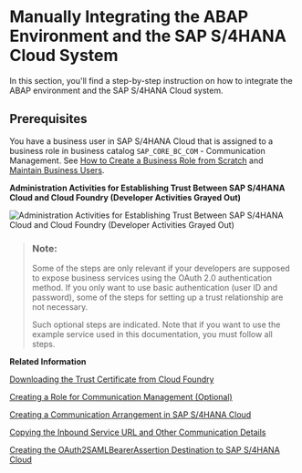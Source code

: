<!-- loio0fc600c61d0c47b388976479935b0f50 -->

# Manually Integrating the ABAP Environment and the SAP S/4HANA Cloud System

In this section, you'll find a step-by-step instruction on how to integrate the ABAP environment and the SAP S/4HANA Cloud system.



<a name="loio0fc600c61d0c47b388976479935b0f50__section_k2v_zwp_ssb"/>

## Prerequisites

You have a business user in SAP S/4HANA Cloud that is assigned to a business role in business catalog `SAP_CORE_BC_COM` - Communication Management. See [How to Create a Business Role from Scratch](https://help.sap.com/viewer/65de2977205c403bbc107264b8eccf4b/Cloud/en-US/f65e51a7203443efb58fe535c3d13e5f.html) and [Maintain Business Users](https://help.sap.com/viewer/65de2977205c403bbc107264b8eccf4b/Cloud/en-US/e40e710321c74f28916affa9ae984bce.html).



  
  
**Administration Activities for Establishing Trust Between SAP S/4HANA Cloud and Cloud Foundry \(Developer Activities Grayed Out\)**

![](images/SAP_BTP_and_SAP_S_4HANA_Cloud_Integration_8449d3b.png "Administration Activities for Establishing Trust Between SAP S/4HANA Cloud
					and Cloud Foundry (Developer Activities Grayed Out)")

> ### Note:  
> Some of the steps are only relevant if your developers are supposed to expose business services using the OAuth 2.0 authentication method. If you only want to use basic authentication \(user ID and password\), some of the steps for setting up a trust relationship are not necessary.
> 
> Such optional steps are indicated. Note that if you want to use the example service used in this documentation, you must follow all steps.

**Related Information**  


[Downloading the Trust Certificate from Cloud Foundry](downloading-the-trust-certificate-from-cloud-foundry-dbb7d4d.md "Download the trust certificate from the Cloud Foundry subaccount. You will need the certificate to set up OAuth 2.0 authentication to remote systems such as SAP S/4HANA Cloud.")

[Creating a Role for Communication Management \(Optional\)](creating-a-role-for-communication-management-optional-45e1f2f.md "Optionally, you can create a business role in S/4HANA Cloud that you can assign to a dedicated user who takes care of setting up communication arrangements, systems, and users, including the trusted communication to SAP BTP.")

[Creating a Communication Arrangement in SAP S/4HANA Cloud](creating-a-communication-arrangement-in-sap-s-4hana-cloud-889fbe3.md "Create a communication arrangement in SAP S/4HANA Cloud to establish trust to the ABAP environment in SAP BTP.")

[Copying the Inbound Service URL and Other Communication Details](copying-the-inbound-service-url-and-other-communication-details-a14394b.md "Copy the URL and other communication details of the inbound service from the communication arrangement that you have just created. You will need the information later.")

[Creating the OAuth2SAMLBearerAssertion Destination to SAP S/4​HANA Cloud](creating-the-oauth2samlbearerassertion-destination-to-sap-s-4-hana-cloud-b968a25.md "")

